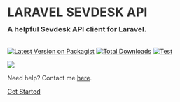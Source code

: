 <h1 style="color: #333333; font-weight: bold; margin: 0.75rem 0">LARAVEL SEVDESK API</h1>
<h3 style="color: #333333; font-weight: bold; margin-top: 0; margin-bottom: 2rem">A helpful Sevdesk API client for Laravel.</h3>

[![Latest Version on Packagist](https://img.shields.io/packagist/v/exlo89/laravel-sevdesk-api.svg?style=flat-square)](https://packagist.org/packages/exlo89/laravel-sevdesk-api)
[![Total Downloads](https://img.shields.io/packagist/dt/exlo89/laravel-sevdesk-api.svg?style=flat-square)](https://packagist.org/packages/exlo89/laravel-sevdesk-api)
[![Test](https://github.com/exlo89/laravel-sevdesk-api/actions/workflows/testing.yml/badge.svg?branch=main)](https://github.com/exlo89/laravel-sevdesk-api/actions/workflows/testing.yml)

[![](https://img.shields.io/badge/LinkedIn-0077B5?style=for-the-badge&logo=linkedin&logoColor=white)](https://www.linkedin.com/in/martin-appelmann/)

<p style="color: #333333;">
    Need help? Contact me <a href="https://martin-appelmann.de" rel="dofollow">here</a>.
</p>


<p class="buttons">
    <a href="#/gettingstarted">Get Started</a>    
</p>
